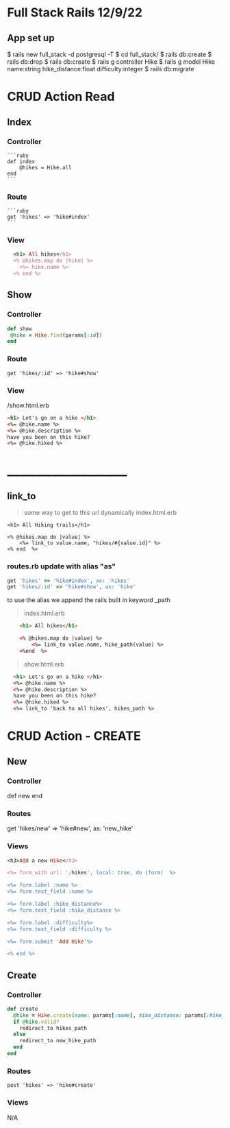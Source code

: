 # Full Stack Rails 12/9/22 

## App set up
  $  rails new full_stack -d postgresql -T 
  $  cd full_stack/
  $  rails db:create
  $  rails db:drop
  $  rails db:create
  $  rails g controller Hike 
  $  rails g model Hike name:string hike_distance:float difficulty:integer
  $  rails db:migrate

# CRUD Action Read

  ## Index
  ### Controller
    ```ruby
    def index
        @hikes = Hike.all
    end
    ```
  ### Route
    ```ruby
    get 'hikes' => 'hike#index'
    ```
  ### View
  ```ruby
    <h1> All hikes</h1>
    <% @hikes.map do |hike| %>
      <%= hike.name %>
    <% end %>
  ```


  ## Show
  ### Controller
  ```ruby
  def show
   @hike = Hike.find(params[:id])
  end
  ```
  ### Route
  `get 'hikes/:id' => 'hike#show'`
  ### View
  /show.html.erb
  ```html
  <h1> Let's go on a hike </h1>
  <%= @hike.name %>
  <%= @hike.description %>
  have you been on this hike? 
  <%= @hike.hiked %>
```

  # _____________________
## link_to
> some way to get to this url dynamically
> index.html.erb

    <h1> All Hiking trails</h1>

    <% @hikes.map do |value| %>
        <%= link_to value.name, "hikes/#{value.id}" %>
    <% end  %>

### routes.rb update with alias "as"
```ruby
get 'hikes' => 'hike#index', as: 'hikes'
get 'hikes/:id' => 'hike#show', as: 'hike'
```

to use the alias we append the rails built in keyword _path

> index.html.erb
```html
    <h1> All hikes</h1>

    <% @hikes.map do |value| %>
        <%= link_to value.name, hike_path(value) %>
    <%end  %>
```
> show.html.erb
```html
  <h1> Let's go on a hike </h1>
  <%= @hike.name %>
  <%= @hike.description %>
  have you been on this hike? 
  <%= @hike.hiked %>
  <%= link_to 'back to all hikes', hikes_path %>
```

# CRUD Action - CREATE

## New
  ### Controller
  def new
  end
  ### Routes
  get 'hikes/new' => 'hike#new', as: 'new_hike'
  ### Views
  ```ruby
<h3>Add a new Hike</h3>

<%= form_with url: '/hikes', local: true, do |form|  %>

  <%= form.label :name %>
  <%= form.text_field :name %>

  <%= form.label :hike_distance%>
  <%= form.text_field :hike_distance %>

  <%= form.label :difficulty%>
  <%= form.text_field :difficulty %>

  <%= form.submit 'Add Hike'%>

<% end %>
```
## Create
  ### Controller
  ```ruby
def create
    @hike = Hike.create(name: params[:name], hike_distance: params[:hike_distance], difficulty: params[:difficulty])
    if @hike.valid?
      redirect_to hikes_path
    else
      redirect_to new_hike_path
    end
  end
```
  ### Routes
`post 'hikes' => 'hike#create'`
  ### Views
  N/A

